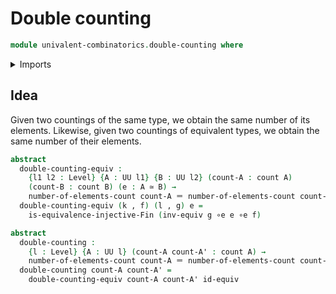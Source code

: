 # Double counting

```agda
module univalent-combinatorics.double-counting where
```

<details><summary>Imports</summary>

```agda
open import foundation.dependent-pair-types
open import foundation.equivalences
open import foundation.identity-types
open import foundation.universe-levels

open import univalent-combinatorics.counting
open import univalent-combinatorics.standard-finite-types
```

</details>

## Idea

Given two countings of the same type, we obtain the same number of its elements.
Likewise, given two countings of equivalent types, we obtain the same number of
their elements.

```agda
abstract
  double-counting-equiv :
    {l1 l2 : Level} {A : UU l1} {B : UU l2} (count-A : count A)
    (count-B : count B) (e : A ≃ B) →
    number-of-elements-count count-A ＝ number-of-elements-count count-B
  double-counting-equiv (k , f) (l , g) e =
    is-equivalence-injective-Fin (inv-equiv g ∘e e ∘e f)

abstract
  double-counting :
    {l : Level} {A : UU l} (count-A count-A' : count A) →
    number-of-elements-count count-A ＝ number-of-elements-count count-A'
  double-counting count-A count-A' =
    double-counting-equiv count-A count-A' id-equiv
```
